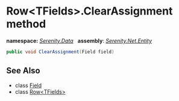 # Row&lt;TFields&gt;.ClearAssignment method
**namespace:** *[Serenity.Data](../../README.md#serenity.data-namespace)*   **assembly**: *[Serenity.Net.Entity](../../README.md)*

```csharp
public void ClearAssignment(Field field)
```

## See Also

* class [Field](../Field.md)
* class [Row&lt;TFields&gt;](../Row-1.md)